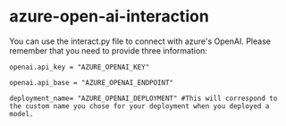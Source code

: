 # azure-open-ai-interaction

You can use the interact.py file to connect with azure's OpenAI.
Please remember that you need to provide three information:

`openai.api_key = "AZURE_OPENAI_KEY"`

`openai.api_base = "AZURE_OPENAI_ENDPOINT"`

`deployment_name= "AZURE_OPENAI_DEPLOYMENT" #This will correspond to the custom name you chose for your deployment when you deployed a model.
`

